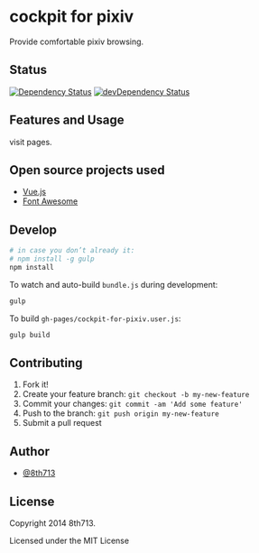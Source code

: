 # cockpit for pixiv
Provide comfortable pixiv browsing.

## Status
[![Dependency Status](https://david-dm.org/8th713/cockpit-for-pixiv.svg?style=flat)](https://david-dm.org/8th713/cockpit-for-pixiv)
[![devDependency Status](https://david-dm.org/8th713/cockpit-for-pixiv/dev-status.svg?style=flat)](https://david-dm.org/8th713/cockpit-for-pixiv#info=devDependencies)

## Features and Usage
visit pages.

## Open source projects used
* [Vue.js](https://github.com/yyx990803/vue)
* [Font Awesome](https://github.com/FortAwesome/Font-Awesome)

## Develop
```sh
# in case you don’t already it:
# npm install -g gulp
npm install
```

To watch and auto-build `bundle.js` during development:
```sh
gulp
```

To build `gh-pages/cockpit-for-pixiv.user.js`:
```sh
gulp build
```

## Contributing
1. Fork it!
2. Create your feature branch: `git checkout -b my-new-feature`
3. Commit your changes: `git commit -am 'Add some feature'`
4. Push to the branch: `git push origin my-new-feature`
5. Submit a pull request

## Author
* [@8th713](https://github.com/8th713)

## License
Copyright 2014 8th713.

Licensed under the MIT License

